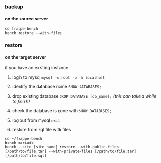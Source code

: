 ### backup

#### on the source server

```
cd frappe-bench
bench restore --with-files
```


### restore

#### on the target server

if you have an existing instance

1. login to mysql
`mysql -u root -p -h localhost`

2. identify the database name
`SHOW DATABASES;`

3. drop existing database
`DROP DATABASE [db_name];`
_(this can take a while to finish)_

4. check the database is gone with
`SHOW DATABASES;`

5. log out from mysql
`exit`

6. restore from sql file with files

```
cd ~/frappe-bench
bench mariadb
bench --site [site_name] restore --with-public-files [/path/to/file.tar] --with-private-files [/path/to/file.tar] [/path/to/file.sql]
```


